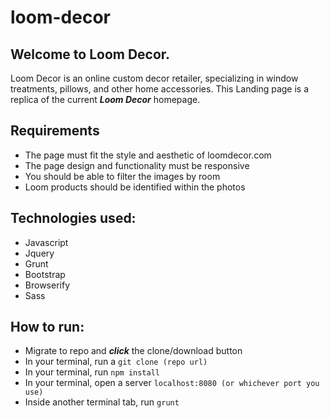 # loom-decor

## Welcome to Loom Decor. 
Loom Decor is an online custom decor retailer, specializing in window treatments, pillows, and other home accessories.
This Landing page is a replica of the current ***Loom Decor*** homepage.

## Requirements
- The page must fit the style and aesthetic of loomdecor.com
- The page design and functionality must be responsive
- You should be able to filter the images by room
- Loom products should be identified within the photos

## Technologies used:
- Javascript
- Jquery
- Grunt
- Bootstrap
- Browserify
- Sass

## How to run:
- Migrate to repo and ***click*** the clone/download button
- In your terminal, run a ```git clone (repo url)```
- In your terminal, run ```npm install```
- In your terminal, open a server ```localhost:8080 (or whichever port you use)```
- Inside another terminal tab, run ```grunt```

